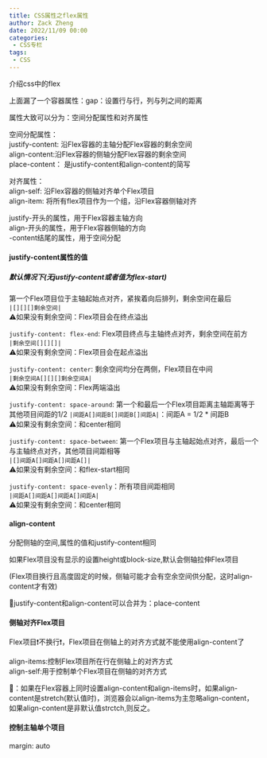 ```yaml
---
title: CSS属性之flex属性
author: Zack Zheng
date: 2022/11/09 00:00
categories:
 - CSS专栏
tags:
 - CSS
---
```


介绍css中的flex

<simple-img src="https://s11.ax1x.com/2024/02/24/pFU7NJe.png"></simple-img>

上面漏了一个容器属性：gap：设置行与行，列与列之间的距离   

属性大致可以分为：空间分配属性和对齐属性

空间分配属性：    
justify-content: 沿Flex容器的主轴分配Flex容器的剩余空间   
align-content:沿Flex容器的侧轴分配Flex容器的剩余空间   
place-content： 是justify-content和align-content的简写

对齐属性：    
align-self: 沿Flex容器的侧轴对齐单个Flex项目    
align-item: 将所有flex项目作为一个组，沿Flex容器侧轴对齐

   
justify-开头的属性，用于Flex容器主轴方向    
align-开头的属性，用于Flex容器侧轴的方向      
-content结尾的属性，用于空间分配    


#### justify-content属性的值 
##### 默认情况下(无justify-content或者值为flex-start)
第一个Flex项目位于主轴起始点对齐，紧挨着向后排列，剩余空间在最后   
`|[][][]剩余空间|`   
⚠️如果没有剩余空间：Flex项目会在终点溢出

`justify-content: flex-end`: Flex项目终点与主轴终点对齐，剩余空间在前方   
`|剩余空间[][][]|`  
⚠️如果没有剩余空间：Flex项目会在起点溢出



`justify-content: center`: 剩余空间均分在两侧，Flex项目在中间     
`|剩余空间A[][][]剩余空间A|`   
⚠️如果没有剩余空间：Flex两端溢出  


`justify-content: space-around`: 第一个和最后一个Flex项目距离主轴距离等于其他项目间距的1/2  `|间距A[]间距B[]间距B[]间距A|`：间距A = 1/2 * 间距B    
⚠️如果没有剩余空间：和center相同

`justify-content: space-between`: 第一个Flex项目与主轴起始点对齐，最后一个与主轴终点对齐，其他项目间距相等    
`|[]间距A[]间距A[]间距A[]|`   
⚠️如果没有剩余空间：和flex-start相同   

`justify-content: space-evenly`：所有项目间距相同   
`|间距A[]间距A[]间距A[]间距A|`   
⚠️如果没有剩余空间：和center相同   

#### align-content
分配侧轴的空间,属性的值和justify-content相同

如果Flex项目没有显示的设置height或block-size,默认会侧轴拉伸Flex项目

(Flex项目换行且高度固定的时候，侧轴可能才会有空余空间供分配，这时align-content才有效)

🔆justify-content和align-content可以合并为：place-content


#### 侧轴对齐Flex项目

Flex项目❗不换行❗，Flex项目在侧轴上的对齐方式就不能使用align-content了

align-items:控制Flex项目所在行在侧轴上的对齐方式    
align-self:用于控制单个Flex项目在侧轴的对齐方式


📢：如果在Flex容器上同时设置align-content和align-items时，如果align-content是stretch(默认值时)，浏览器会以align-items为主忽略align-content，如果align-content是非默认值strctch,则反之。


#### 控制主轴单个项目

margin: auto




